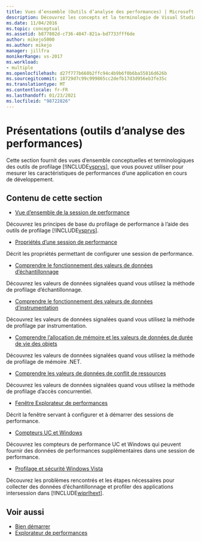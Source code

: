 ```yaml
---
title: Vues d’ensemble (Outils d’analyse des performances) | Microsoft Docs
description: Découvrez les concepts et la terminologie de Visual Studio Outils de profilage. Utilisez les informations pour mesurer les caractéristiques de performances d’une application en cours de développement.
ms.date: 11/04/2016
ms.topic: conceptual
ms.assetid: b877802d-c736-4047-821a-bd7733fff6de
author: mikejo5000
ms.author: mikejo
manager: jillfra
monikerRange: vs-2017
ms.workload:
- multiple
ms.openlocfilehash: d27f777b660b2ffc94c4b9b6f0b6ba55816d626b
ms.sourcegitcommit: 18729d7c99c999865cc2defb17d3d956eb3fe35c
ms.translationtype: MT
ms.contentlocale: fr-FR
ms.lasthandoff: 01/23/2021
ms.locfileid: "98722826"
---
```

# <a name="overviews-performance-tools"></a>Présentations (outils d’analyse des performances)
Cette section fournit des vues d’ensemble conceptuelles et terminologiques des outils de profilage [!INCLUDE[vsprvs](../code-quality/includes/vsprvs_md.md)], que vous pouvez utiliser pour mesurer les caractéristiques de performances d’une application en cours de développement.

## <a name="in-this-section"></a>Contenu de cette section
- [Vue d’ensemble de la session de performance](../profiling/performance-session-overview.md)

 Découvrez les principes de base du profilage de performance à l’aide des outils de profilage [!INCLUDE[vsprvs](../code-quality/includes/vsprvs_md.md)].

- [Propriétés d’une session de performance](../profiling/performance-session-properties.md)

 Décrit les propriétés permettant de configurer une session de performance.

- [Comprendre le fonctionnement des valeurs de données d’échantillonnage](../profiling/understanding-sampling-data-values.md)

 Découvrez les valeurs de données signalées quand vous utilisez la méthode de profilage d’échantillonnage.

- [Comprendre le fonctionnement des valeurs de données d’instrumentation](../profiling/understanding-instrumentation-data-values.md)

 Découvrez les valeurs de données signalées quand vous utilisez la méthode de profilage par instrumentation.

- [Comprendre l’allocation de mémoire et les valeurs de données de durée de vie des objets](../profiling/understanding-memory-allocation-and-object-lifetime-data-values.md)

 Découvrez les valeurs de données signalées quand vous utilisez la méthode de profilage de mémoire .NET.

- [Comprendre les valeurs de données de conflit de ressources](../profiling/understanding-resource-contention-data-values.md)

 Découvrez les valeurs de données signalées quand vous utilisez la méthode de profilage d’accès concurrentiel.

- [Fenêtre Explorateur de performances](../profiling/performance-explorer-window.md)

 Décrit la fenêtre servant à configurer et à démarrer des sessions de performance.

- [Compteurs UC et Windows](../profiling/cpu-and-windows-counters.md)

 Découvrez les compteurs de performance UC et Windows qui peuvent fournir des données de performances supplémentaires dans une session de performance.

- [Profilage et sécurité Windows Vista](../profiling/profiling-and-windows-vista-security.md)

 Découvrez les problèmes rencontrés et les étapes nécessaires pour collecter des données d’échantillonnage et profiler des applications intersession dans [!INCLUDE[wiprlhext](../debugger/includes/wiprlhext_md.md)].

## <a name="see-also"></a>Voir aussi

- [Bien démarrer](../profiling/getting-started-with-performance-tools.md)
- [Explorateur de performances](../profiling/performance-explorer.md)
